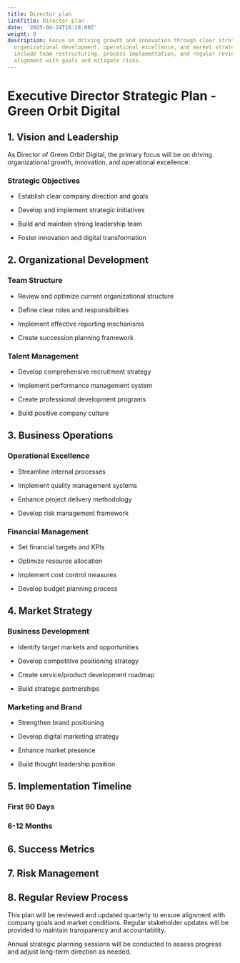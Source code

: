 ```yaml
---
title: Director plan
linkTitle: Director plan
date: '2025-04-24T16:18:00Z'
weight: 0
description: Focus on driving growth and innovation through clear strategic objectives,
  organizational development, operational excellence, and market strategy. Key actions
  include team restructuring, process implementation, and regular reviews to ensure
  alignment with goals and mitigate risks.
---
```



# Executive Director Strategic Plan - Green Orbit Digital

## 1. Vision and Leadership

As Director of Green Orbit Digital, the primary focus will be on driving organizational growth, innovation, and operational excellence.

### Strategic Objectives

- Establish clear company direction and goals

- Develop and implement strategic initiatives

- Build and maintain strong leadership team

- Foster innovation and digital transformation

## 2. Organizational Development

### Team Structure

- Review and optimize current organizational structure

- Define clear roles and responsibilities

- Implement effective reporting mechanisms

- Create succession planning framework

### Talent Management

- Develop comprehensive recruitment strategy

- Implement performance management system

- Create professional development programs

- Build positive company culture

## 3. Business Operations

### Operational Excellence

- Streamline internal processes

- Implement quality management systems

- Enhance project delivery methodology

- Develop risk management framework

### Financial Management

- Set financial targets and KPIs

- Optimize resource allocation

- Implement cost control measures

- Develop budget planning process

## 4. Market Strategy

### Business Development

- Identify target markets and opportunities

- Develop competitive positioning strategy

- Create service/product development roadmap

- Build strategic partnerships

### Marketing and Brand

- Strengthen brand positioning

- Develop digital marketing strategy

- Enhance market presence

- Build thought leadership position

## 5. Implementation Timeline

### First 90 Days

<!-- Unsupported block type: to_do -->

<!-- Unsupported block type: to_do -->

<!-- Unsupported block type: to_do -->

<!-- Unsupported block type: to_do -->

### 6-12 Months

<!-- Unsupported block type: to_do -->

<!-- Unsupported block type: to_do -->

<!-- Unsupported block type: to_do -->

<!-- Unsupported block type: to_do -->

## 6. Success Metrics

<!-- Unsupported block type: table -->

## 7. Risk Management

<!-- Unsupported block type: callout -->

## 8. Regular Review Process

This plan will be reviewed and updated quarterly to ensure alignment with company goals and market conditions. Regular stakeholder updates will be provided to maintain transparency and accountability.

Annual strategic planning sessions will be conducted to assess progress and adjust long-term direction as needed.